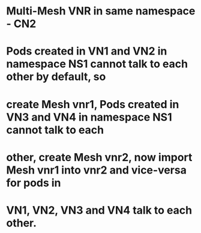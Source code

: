 
# Multi-Mesh VNR in same namespace - CN2
# Pods created in VN1 and VN2 in namespace NS1 cannot talk to each other by default, so
# create Mesh vnr1, Pods created in VN3 and VN4 in namespace NS1 cannot talk to each 
# other, create Mesh vnr2, now import Mesh vnr1 into vnr2 and vice-versa for pods in
# VN1, VN2, VN3 and VN4 talk to each other.
